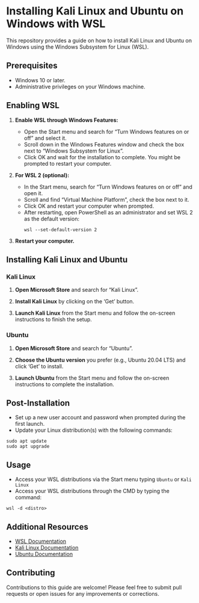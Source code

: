# Installing Kali Linux and Ubuntu on Windows with WSL

This repository provides a guide on how to install Kali Linux and Ubuntu on Windows using the Windows Subsystem for Linux (WSL).

## Prerequisites

- Windows 10 or later.
- Administrative privileges on your Windows machine.

## Enabling WSL

1. **Enable WSL through Windows Features:**
   - Open the Start menu and search for “Turn Windows features on or off” and select it.
   - Scroll down in the Windows Features window and check the box next to “Windows Subsystem for Linux”.
   - Click OK and wait for the installation to complete. You might be prompted to restart your computer.

2. **For WSL 2 (optional):** 
   - In the Start menu, search for “Turn Windows features on or off” and open it.
   - Scroll and find “Virtual Machine Platform”, check the box next to it.
   - Click OK and restart your computer when prompted.
   - After restarting, open PowerShell as an administrator and set WSL 2 as the default version:
     ```
     wsl --set-default-version 2
     ```

3. **Restart your computer.**

## Installing Kali Linux and Ubuntu

### Kali Linux

1. **Open Microsoft Store** and search for “Kali Linux”.

2. **Install Kali Linux** by clicking on the ‘Get’ button.

3. **Launch Kali Linux** from the Start menu and follow the on-screen instructions to finish the setup.

### Ubuntu

1. **Open Microsoft Store** and search for “Ubuntu”.

2. **Choose the Ubuntu version** you prefer (e.g., Ubuntu 20.04 LTS) and click ‘Get’ to install.

3. **Launch Ubuntu** from the Start menu and follow the on-screen instructions to complete the installation.

## Post-Installation

- Set up a new user account and password when prompted during the first launch.
- Update your Linux distribution(s) with the following commands:
```
sudo apt update
sudo apt upgrade
```

## Usage

- Access your WSL distributions via the Start menu typing ```Ubuntu``` or ```Kali Linux```
- Access your WSL distributions through the CMD by typing the command:
```
wsl -d <distro>
```

## Additional Resources

- [WSL Documentation](https://docs.microsoft.com/en-us/windows/wsl/)
- [Kali Linux Documentation](https://www.kali.org/docs/)
- [Ubuntu Documentation](https://ubuntu.com/tutorials/command-line-for-beginners)

## Contributing

Contributions to this guide are welcome! Please feel free to submit pull requests or open issues for any improvements or corrections.
